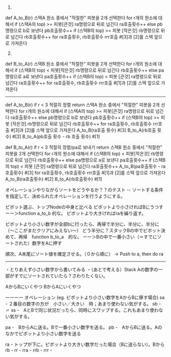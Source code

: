 
1)
def A_to_B(r)
	스택A 원소 중에서 "적절한" 피봇을 2개 선택한다
	for r개의 원소에 대해서
		if (스택A의 top) >= 피봇[큰것]
			ra명령으로 뒤로 넘긴다
			ra호출횟수++
		else
			pb명령으로 b로 보낸다
			pb호출횟수++
			if (스택B의 top) >= 피봇 [작은것]
				rb명령으로 뒤로 넘긴다
				rb호출횟수++
	for ra호출횟수, rb호출횟수
		rrr호출 #[3]과 [2]를 스택 앞으로 가져온다


2)
def B_to_A(r)
	스택B 원소 중에서 "적절한" 피봇을 2개 선택한다
	for r개의 원소에 대해서
		if (스택B의 top) < 피봇[작은것]
			rb명령으로 뒤로 넘긴다
			rb호출횟수++
		else
			pa명령으로 a로 보낸다
			pa호출횟수++
			if (스택B의 top) < 피봇 [큰것]
				ra명령으로 뒤로 넘긴다
				ra호출횟수++
	for ra호출횟수, rb호출횟수
		rrr호출 #[1]과 [2]를 스택 앞으로 가져온다

-------------------------------------------

def A_to_B(r)
	if r < 3
		적절히 정렬
		return
	스택A 원소 중에서 "적절한" 피봇을 2개 선택한다
	for r개의 원소에 대해서
		if (스택A의 top) >= 피봇[큰것]
			ra명령으로 뒤로 넘긴다
			ra호출횟수++
		else
			pb명령으로 b로 보낸다
			pb호출횟수++
			if (스택B의 top) >= 피봇 [작은것]
				rb명령으로 뒤로 넘긴다
				rb호출횟수++
	for ra호출횟수, rb호출횟수
		rrr호출 #[3]과 [2]를 스택 앞으로 가져온다
	A_to_B(ra호출 횟수) #[3]
	B_to_A(rb호출 횟수) #[2]
	B_to_A(pb호출 횟수 - rb 호출 횟수) #[1]



def B_to_A(r)
	if r < 3
		적절히 정렬/pa로 보내기
		return
	스택B 원소 중에서 "적절한" 피봇을 2개 선택한다
	for r개의 원소에 대해서
		if (스택B의 top) < 피봇[작은것]
			rb명령으로 뒤로 넘긴다
			rb호출횟수++
		else
			pa명령으로 a로 보낸다
			pa호출횟수++
			if (스택B의 top) < 피봇 [큰것]
				ra명령으로 뒤로 넘긴다
				ra호출횟수++
	A_to_B(pa호출횟수 - ra호출횟수) #[3]
	for ra호출횟수, rb호출횟수
		rrr호출 #[1]과 [2]를 스택 앞으로 가져온다
	A_to_B(ra호출횟수) #[2]
	B_to_A(rb호출횟수) #[1]




オペレーションやりながらソートをどうやるか？？のテスト 
-- ソートする条件を指定して、決められたオペレーションを行うようにする。

ピボット選ぶ、トップNodeの中身と比べる
ピボットより小さければBにうつす  ーー＞function a_to_b 的な。
ピボットより大きければraを繰り返す。

ピボットより小さい数字が全部bに行ったら、再帰で半分に、半分に、半分に　　
（〜ここがまだクリアにみえない〜）
どう半分に？スタックBの中でピボット決めて、再帰　function b_to_a　的な。
ーー＞Bの中で一番小さい（＝すでにソートされた）数字をAに押す

順次、A末尾にソート値を確定させる。（０から順に） → Push to a, then do ra

-----
・とりあえず小さい数字から書いてみる
・（あとで考える）Stack Aの数字の一部がすでにソートされていたら？さわりたくない。

AからBにいくやつ
BからAにいくやつ

ーーーー
オペレーション (eg. ピボットより小さい数字をAからBに移す場合)
sa - ２番目の数字の方が　小さい／大きい　時；あまり使わない気がする。
sb - 〃
ss -　AとBで同じ状況だったら、同時にスワップする。これもあまり使わない気がする。

pa -　BからAに送る。Bで一番小さい数字を送る。
pb -　AからBに送る。Aのなかでピボットより小さい数字を送る

ra - トップが下に。ピボットより大きい数字だった場合（Bに送らない）。Bから
rb -
rr -
rra - 
rrb -
rrr -
